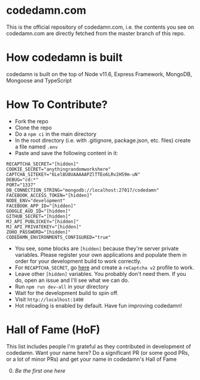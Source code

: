 # codedamn.com
This is the official repository of codedamn.com, i.e. the contents you see on codedamn.com are directly fetched from the master branch of this repo.

# How codedamn is built
codedamn is built on the top of Node v11.6, Express Framework, MongoDB, Mongoose and TypeScript

# How To Contribute?

- Fork the repo
- Clone the repo
- Do a `npm ci` in the main directory
- In the root directory (i.e. with .gitignore, package.json, etc. files) create a file named `.env`
- Paste and save the following content in it:
```
RECAPTCHA_SECRET="[hidden]"
COOKIE_SECRET="anythingrandomworkshere"
CAPTCHA_SITEKEY="6Lel8U8UAAAAAPZlTTEo6LRv2H59m-uN"
DEBUG="cd:*"
PORT="1337"
DB_CONNECTION_STRING="mongodb://localhost:27017/codedamn"
FACEBOOK_ACCESS_TOKEN="[hidden]"
NODE_ENV="development"
FACEBOOK_APP_ID="[hidden]"
GOOGLE_AUD_ID="[hidden]"
GITHUB_SECRET="[hidden]"
MJ_API_PUBLICKEY="[hidden]"
MJ_API_PRIVATEKEY="[hidden]"
ZOHO_PASSWORD="[hidden]"
CODEDAMN_ENVIRONMENTS_CONFIGURED="true"
```
- You see, some blocks are `[hidden]` because they're server private variables. Please register your own applications and populate them in order for your development build to work correctly.
- For `RECAPTCHA_SECRET`, go [here](https://www.google.com/recaptcha/admin/create) and create a `reCaptcha v2` profile to work.
- Leave other `[hidden]` variables. You probably don't need them. If you do, open an issue and I'll see what we can do.
- Run `npm run dev-all` in your directory
- Wait for the development build to spin off.
- Visit `http://localhost:1400`
- Hot reloading is enabled by default. Have fun improving codedamn!

# Hall of Fame (HoF)
This list includes people I'm grateful as they contributed in development of codedamn. Want your name here? Do a significant PR (or some good PRs, or a lot of minor PRs) and get your name in codedamn's Hall of Fame

0. _Be the first one here_